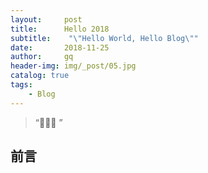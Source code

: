 ```yaml
---
layout:     post
title:      Hello 2018
subtitle:    "\"Hello World, Hello Blog\""
date:       2018-11-25
author:     gq
header-img: img/_post/05.jpg
catalog: true
tags:
    - Blog
---
```


> “🙉🙉🙉 ”


## 前言



